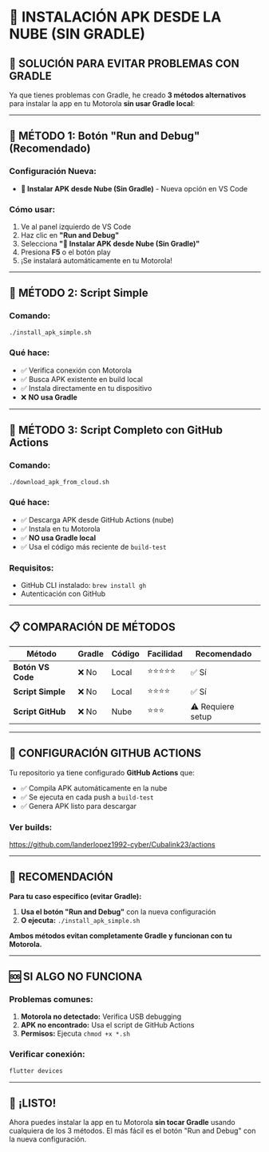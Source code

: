 # 📱 INSTALACIÓN APK DESDE LA NUBE (SIN GRADLE)

## 🎯 **SOLUCIÓN PARA EVITAR PROBLEMAS CON GRADLE**

Ya que tienes problemas con Gradle, he creado **3 métodos alternativos** para instalar la app en tu Motorola **sin usar Gradle local**:

---

## 🚀 **MÉTODO 1: Botón "Run and Debug" (Recomendado)**

### **Configuración Nueva:**
- **📱 Instalar APK desde Nube (Sin Gradle)** - Nueva opción en VS Code

### **Cómo usar:**
1. Ve al panel izquierdo de VS Code
2. Haz clic en **"Run and Debug"** 
3. Selecciona **"📱 Instalar APK desde Nube (Sin Gradle)"**
4. Presiona **F5** o el botón play
5. ¡Se instalará automáticamente en tu Motorola!

---

## 🚀 **MÉTODO 2: Script Simple**

### **Comando:**
```bash
./install_apk_simple.sh
```

### **Qué hace:**
- ✅ Verifica conexión con Motorola
- ✅ Busca APK existente en build local
- ✅ Instala directamente en tu dispositivo
- ❌ **NO usa Gradle**

---

## 🚀 **MÉTODO 3: Script Completo con GitHub Actions**

### **Comando:**
```bash
./download_apk_from_cloud.sh
```

### **Qué hace:**
- ✅ Descarga APK desde GitHub Actions (nube)
- ✅ Instala en tu Motorola
- ✅ **NO usa Gradle local**
- ✅ Usa el código más reciente de `build-test`

### **Requisitos:**
- GitHub CLI instalado: `brew install gh`
- Autenticación con GitHub

---

## 📋 **COMPARACIÓN DE MÉTODOS**

| Método | Gradle | Código | Facilidad | Recomendado |
|--------|--------|--------|-----------|-------------|
| **Botón VS Code** | ❌ No | Local | ⭐⭐⭐⭐⭐ | ✅ Sí |
| **Script Simple** | ❌ No | Local | ⭐⭐⭐⭐ | ✅ Sí |
| **Script GitHub** | ❌ No | Nube | ⭐⭐⭐ | ⚠️ Requiere setup |

---

## 🔧 **CONFIGURACIÓN GITHUB ACTIONS**

Tu repositorio ya tiene configurado **GitHub Actions** que:
- ✅ Compila APK automáticamente en la nube
- ✅ Se ejecuta en cada push a `build-test`
- ✅ Genera APK listo para descargar

### **Ver builds:**
https://github.com/landerlopez1992-cyber/Cubalink23/actions

---

## 🎯 **RECOMENDACIÓN**

**Para tu caso específico (evitar Gradle):**

1. **Usa el botón "Run and Debug"** con la nueva configuración
2. **O ejecuta:** `./install_apk_simple.sh`

**Ambos métodos evitan completamente Gradle y funcionan con tu Motorola.**

---

## 🆘 **SI ALGO NO FUNCIONA**

### **Problemas comunes:**
1. **Motorola no detectado:** Verifica USB debugging
2. **APK no encontrado:** Usa el script de GitHub Actions
3. **Permisos:** Ejecuta `chmod +x *.sh`

### **Verificar conexión:**
```bash
flutter devices
```

---

## 🎉 **¡LISTO!**

Ahora puedes instalar la app en tu Motorola **sin tocar Gradle** usando cualquiera de los 3 métodos. El más fácil es el botón "Run and Debug" con la nueva configuración.


